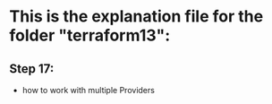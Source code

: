 # This is the explanation file for the folder "terraform13":


## Step 17:
- how to work with multiple Providers